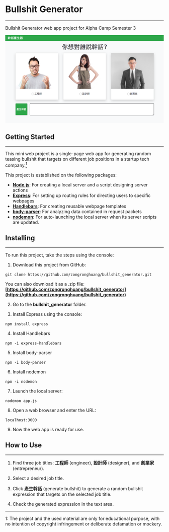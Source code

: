# Bullshit Generator
---
Bullshit Generator web app project for Alpha Camp Semester 3

![Demo](/Demo.png)

## Getting Started
---
This mini web project is a single-page web app for generating random teasing bullshit that targets on different job positions in a startup tech company.[<sup>1</sup>](#1)

This project is established on the following packages:

+ **[Node.js](https://nodejs.org/en/)**: For creating a local server and a script designing server actions
+ **[Express](https://expressjs.com/)**: For setting up routing rules for directing users to specific webpages
+ **[Handlebars](https://www.npmjs.com/package/express-handlebars)**: For creating reusable webpage templates
+ **[body-parser](https://www.npmjs.com/package/body-parser)**: For analyzing data contained in request packets
+ **[nodemon](https://www.npmjs.com/package/nodemon)**: For auto-launching the local server when its server scripts are updated.

## Installing
---
To run this project, take the steps using the console:

1. Download this project from GitHub:
```
git clone https://github.com/zongronghuang/bullshit_generator.git
``` 
You can also download it as a .zip file:
**[https://github.com/zongronghuang/bullshit_generator](https://github.com/zongronghuang/bullshit_generator)**

2. Go to the **bullshit_generator** folder.

3. Install Express using the console:
```
npm install express
```

4. Install Handlebars
```
npm -i express-handlebars
```

5. Install body-parser
```
npm -i body-parser
```

6. Install nodemon
```
npm -i nodemon
```

7. Launch the local server:
```
nodemon app.js
```

8. Open a web browser and enter the URL:
```
localhost:3000
```

9. Now the web app is ready for use.

## How to Use
---
1. Find three job titles: **工程師** (engineer), **設計師** (designer), and **創業家** (entrepreneur). 

2. Select a desired job title.

3. Click **產生幹話** (generate bullshit) to generate a random bullshit expression that targets on the selected job title.

4. Check the generated expression in the text area.


---
<a class="anchor" id="1">1</a>: The project and the used material are only for educational purpose, with no intention of copyright infringement or deliberate defamation or mockery.